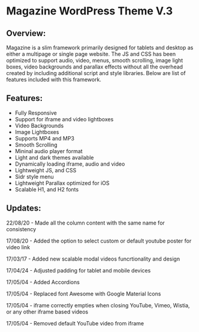 # Magazine WordPress Theme V.3
## Overview:
Magazine is a slim framework primarily designed for tablets and desktop as either a multipage or single page website. The JS and CSS has been optimized to support audio, video, menus, smooth scrolling, image light boxes, video backgrounds and parallax effects without all the overhead created by including additional script and style libraries. Below are list of features included with this framework.

## Features:
* Fully Responsive
* Support for iframe and video lightboxes
* Video Backgrounds
* Image Lightboxes
* Supports MP4 and MP3
* Smooth Scrolling
* Mininal audio player format
* Light and dark themes available
* Dynamically loading iframe, audio and video 
* Lightweight JS, and CSS
* Sidr style menu
* Lightweight Parallax optimized for iOS
* Scalable H1, and H2 fonts

## Updates:
22/08/20 - Made all the column content with the same name for consistency

17/08/20 - Added the option to select custom or default youtube poster for video link

17/03/17 - Added new scalable modal videos funcrtionality and design

17/04/24 - Adjusted padding for tablet and mobile devices

17/05/04 - Added Accordions

17/05/04 - Replaced font Awesome with Google Material Icons

17/05/04 - iframe correctly empties when closing YouTube, Vimeo, Wistia, or any other iframe based videos

17/05/04 - Removed default YouTube video from iframe